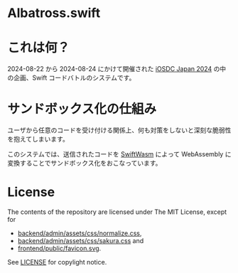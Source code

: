 # Albatross.swift


# これは何？

2024-08-22 から 2024-08-24 にかけて開催された [iOSDC Japan 2024](https://iosdc.jp/2024/) の中の企画、Swift コードバトルのシステムです。


# サンドボックス化の仕組み

ユーザから任意のコードを受け付ける関係上、何も対策をしないと深刻な脆弱性を抱えてしまいます。

このシステムでは、送信されたコードを [SwiftWasm](https://swiftwasm.org/) によって WebAssembly に変換することでサンドボックス化をおこなっています。


# License

The contents of the repository are licensed under The MIT License, except for

* [backend/admin/assets/css/normalize.css](backend/admin/assets/normalize.css),
* [backend/admin/assets/css/sakura.css](backend/admin/assets/sakura.css) and
* [frontend/public/favicon.svg](frontend/public/favicon.svg).

See [LICENSE](./LICENSE) for copylight notice.
